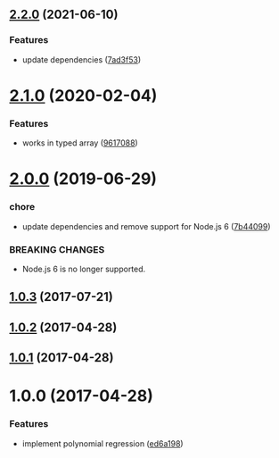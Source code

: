 ## [2.2.0](https://github.com/mljs/regression-polynomial/compare/v2.1.0...v2.2.0) (2021-06-10)


### Features

* update dependencies ([7ad3f53](https://github.com/mljs/regression-polynomial/commit/7ad3f53721ca5d88fc23430aaf377d2a73a9893a))

# [2.1.0](https://github.com/mljs/regression-polynomial/compare/v2.0.0...v2.1.0) (2020-02-04)


### Features

* works in typed array ([9617088](https://github.com/mljs/regression-polynomial/commit/961708871c015512921f4538ee6396727db2e8b7))



# [2.0.0](https://github.com/mljs/regression-polynomial/compare/v1.0.3...v2.0.0) (2019-06-29)


### chore

* update dependencies and remove support for Node.js 6 ([7b44099](https://github.com/mljs/regression-polynomial/commit/7b44099))


### BREAKING CHANGES

* Node.js 6 is no longer supported.



<a name="1.0.3"></a>
## [1.0.3](https://github.com/mljs/regression-polynomial/compare/v1.0.2...v1.0.3) (2017-07-21)



<a name="1.0.2"></a>
## [1.0.2](https://github.com/mljs/regression-polynomial/compare/v1.0.1...v1.0.2) (2017-04-28)



<a name="1.0.1"></a>
## [1.0.1](https://github.com/mljs/regression-polynomial/compare/v1.0.0...v1.0.1) (2017-04-28)



<a name="1.0.0"></a>
# 1.0.0 (2017-04-28)


### Features

* implement polynomial regression ([ed6a198](https://github.com/mljs/regression-polynomial/commit/ed6a198))



